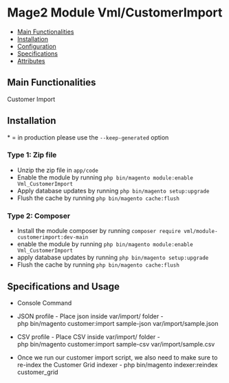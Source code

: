 # Mage2 Module Vml/CustomerImport
 - [Main Functionalities](#markdown-header-main-functionalities)
 - [Installation](#markdown-header-installation)
 - [Configuration](#markdown-header-configuration)
 - [Specifications](#markdown-header-specifications)
 - [Attributes](#markdown-header-attributes)


## Main Functionalities
Customer Import 

## Installation
\* = in production please use the `--keep-generated` option

### Type 1: Zip file

 - Unzip the zip file in `app/code`
 - Enable the module by running `php bin/magento module:enable Vml_CustomerImport`
 - Apply database updates by running `php bin/magento setup:upgrade`
 - Flush the cache by running `php bin/magento cache:flush`

### Type 2: Composer

 - Install the module composer by running `composer require vml/module-customerimport:dev-main`
 - enable the module by running `php bin/magento module:enable Vml_CustomerImport`
 - apply database updates by running `php bin/magento setup:upgrade`
 - Flush the cache by running `php bin/magento cache:flush`


## Specifications and Usage

- Console Command
 - JSON profile - Place json inside var/import/ folder -   
    php bin/magento customer:import sample-json var/import/sample.json


 - CSV profile - Place CSV inside var/import/ folder -     
    php bin/magento customer:import sample-csv var/import/sample.csv


 - Once we run our customer import script, we also need to make sure to re-index the Customer Grid indexer - 
    php bin/magento indexer:reindex customer_grid 


